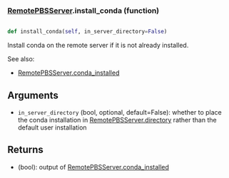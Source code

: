 ### [RemotePBSServer](RemotePBSServer.md).install_conda (function)


```py

def install_conda(self, in_server_directory=False)

```



Install conda on the remote server if it is not already installed.

See also:

* [RemotePBSServer.conda_installed](RemotePBSServer.conda_installed.md)

Arguments
-------------
* `in_server_directory` (bool, optional, default=False): whether to place
    the conda installation in [RemotePBSServer.directory](RemotePBSServer.directory.md) rather than the default
    user installation

Returns
------------
* (bool): output of [RemotePBSServer.conda_installed](RemotePBSServer.conda_installed.md)


